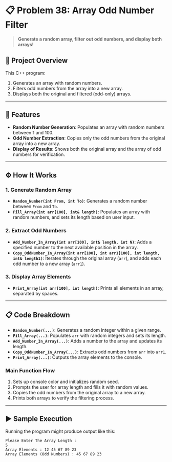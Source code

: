 # 📋 Problem 38: Array Odd Number Filter 

> **Generate a random array, filter out odd numbers, and display both arrays!**

## 📘 Project Overview
This C++ program:
1. Generates an array with random numbers.
2. Filters odd numbers from the array into a new array.
3. Displays both the original and filtered (odd-only) arrays.

---

## 🌟 Features
- **Random Number Generation**: Populates an array with random numbers between 1 and 100.
- **Odd Number Extraction**: Copies only the odd numbers from the original array into a new array.
- **Display of Results**: Shows both the original array and the array of odd numbers for verification.

---

## ⚙️ How It Works
### 1. Generate Random Array
- **`Random_Number(int From, int To)`**: Generates a random number between `From` and `To`.
- **`Fill_Array(int arr[100], int& length)`**: Populates an array with random numbers, and sets its length based on user input.

### 2. Extract Odd Numbers
- **`Add_Number_In_Array(int arr[100], int& length, int N)`**: Adds a specified number to the next available position in the array.
- **`Copy_OddNumber_In_Array(int arr[100], int arr1[100], int length, int& length1)`**: Iterates through the original array (`arr`), and adds each odd number to a new array (`arr1`).

### 3. Display Array Elements
- **`Print_Array(int arr[100], int length)`**: Prints all elements in an array, separated by spaces.

---

## 📋 Code Breakdown
- **`Random_Number(...)`**: Generates a random integer within a given range.
- **`Fill_Array(...)`**: Populates `arr` with random integers and sets its length.
- **`Add_Number_In_Array(...)`**: Adds a number to the array and updates its length.
- **`Copy_OddNumber_In_Array(...)`**: Extracts odd numbers from `arr` into `arr1`.
- **`Print_Array(...)`**: Outputs the array elements to the console.

### Main Function Flow
1. Sets up console color and initializes random seed.
2. Prompts the user for array length and fills it with random values.
3. Copies the odd numbers from the original array to a new array.
4. Prints both arrays to verify the filtering process.

---

## ▶️ Sample Execution
Running the program might produce output like this:

```plaintext
Please Enter The Array Length : 
5
Array Elements : 12 45 67 89 23
Array Elements (Odd Numbers) : 45 67 89 23
